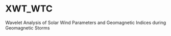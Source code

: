 # XWT_WTC
Wavelet Analysis of Solar Wind Parameters and Geomagnetic Indices during Geomagnetic Storms
